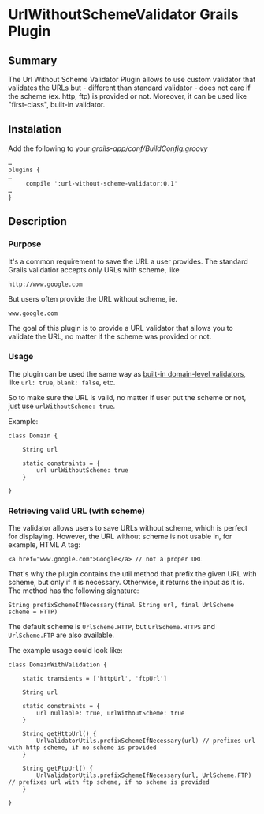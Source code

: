 # UrlWithoutSchemeValidator Grails Plugin

## Summary
The Url Without Scheme Validator Plugin allows to use custom validator that validates the URLs but - different than standard validator - does not care if the scheme (ex. http, ftp) is provided or not. Moreover, it can be used like "first-class", built-in validator.

## Instalation
Add the following to your _grails-app/conf/BuildConfig.groovy_

	…
	plugins {
	…
		 compile ':url-without-scheme-validator:0.1'
	…
	}

## Description

### Purpose

It's a common requirement to save the URL a user provides. The standard Grails validatior accepts only URLs with scheme, like

	http://www.google.com

But users often provide the URL without scheme, ie.

	www.google.com

The goal of this plugin is to provide a URL validator that allows you to validate the URL, no matter if the scheme was provided or not.


### Usage

The plugin can be used the same way as [built-in domain-level validators](http://grails.org/doc/latest/ref/Domain%20Classes/constraints.html), like `url: true`, `blank: false`, etc.

So to make sure the URL is valid, no matter if user put the scheme or not, just use `urlWithoutScheme: true`.

Example:

	class Domain {
	
		String url
	
		static constraints = {
		    url urlWithoutScheme: true
		}
	
	}

### Retrieving valid URL (with scheme)

The validator allows users to save URLs without scheme, which is perfect for displaying. However, the URL without scheme is not usable in, for example, HTML A tag:

	<a href="www.google.com">Google</a> // not a proper URL

That's why the plugin contains the util method that prefix the given URL with scheme, but only if it is necessary. Otherwise, it returns the input as it is. The method has the following signature:

	String prefixSchemeIfNecessary(final String url, final UrlScheme scheme = HTTP)

The default scheme is `UrlScheme.HTTP`, but `UrlScheme.HTTPS` and `UrlScheme.FTP` are also available.

The example usage could look like:

	class DomainWithValidation {

		static transients = ['httpUrl', 'ftpUrl']

		String url

		static constraints = {
		    url nullable: true, urlWithoutScheme: true
		}

		String getHttpUrl() {
			UrlValidatorUtils.prefixSchemeIfNecessary(url) // prefixes url with http scheme, if no scheme is provided
		}

		String getFtpUrl() {
			UrlValidatorUtils.prefixSchemeIfNecessary(url, UrlScheme.FTP) // prefixes url with ftp scheme, if no scheme is provided
		}

	}
